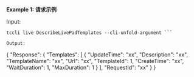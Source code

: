 **Example 1: 请求示例**



Input: 

```
tccli live DescribeLivePadTemplates --cli-unfold-argument ```

Output: 
```
{
    "Response": {
        "Templates": [
            {
                "UpdateTime": "xx",
                "Description": "xx",
                "TemplateName": "xx",
                "Url": "xx",
                "TemplateId": 1,
                "CreateTime": "xx",
                "WaitDuration": 1,
                "MaxDuration": 1
            }
        ],
        "RequestId": "xx"
    }
}
```

